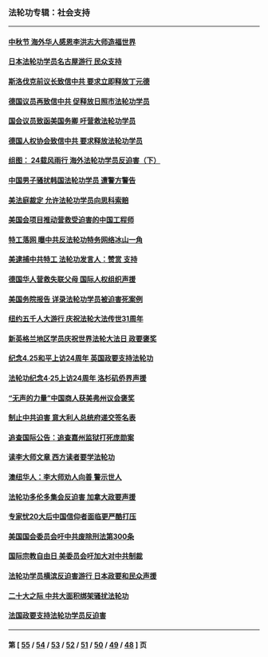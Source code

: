 ### 法轮功专辑：社会支持
---
#### [中秋节 海外华人感恩李洪志大师造福世界](../../pages/nf4386/n14084051.md?10150430) 
#### [日本法轮功学员名古屋游行 民众支持](../../pages/nf4386/n14077424.md?10150430) 
#### [斯洛伐克前议长致信中共 要求立即释放丁元德](../../pages/nf4386/n14074619.md?10150430) 
#### [德国议员再致信中共 促释放日照市法轮功学员](../../pages/nf4386/n14069901.md?10150430) 
#### [国会议员致函美国务卿 吁营救法轮功学员](../../pages/nf4386/n14068427.md?10150430) 
#### [德国人权协会致信中共 要求释放法轮功学员](../../pages/nf4386/n14045330.md?10150430) 
#### [组图： 24载风雨行 海外法轮功学员反迫害（下）](../../pages/nf4386/n14030279.md?10150430) 
#### [中国男子骚扰韩国法轮功学员 遭警方警告](../../pages/nf4386/n14033245.md?10150430) 
#### [美法庭裁定 允许法轮功学员向思科索赔](../../pages/nf4386/n14030620.md?10150430) 
#### [美国会项目推动营救受迫害的中国工程师](../../pages/nf4386/n14019887.md?10150430) 
#### [特工落网 曝中共反法轮功特务网络冰山一角](../../pages/nf4386/n14006412.md?10150430) 
#### [美逮捕中共特工 法轮功发言人：赞赏 支持](../../pages/nf4386/n14005107.md?10150430) 
#### [德国华人营救失联父母 国际人权组织声援](../../pages/nf4386/n14002019.md?10150430) 
#### [美国务院报告 详录法轮功学员被迫害死案例](../../pages/nf4386/n13997752.md?10150430) 
#### [纽约五千人大游行 庆祝法轮大法传世31周年](../../pages/nf4386/n13995110.md?10150430) 
#### [新英格兰地区学员庆祝世界法轮大法日 政要褒奖](../../pages/nf4386/n13990800.md?10150430) 
#### [纪念4.25和平上访24周年 英国政要支持法轮功](../../pages/nf4386/n13984057.md?10150430) 
#### [法轮功纪念4·25上访24周年 洛杉矶侨界声援](../../pages/nf4386/n13978796.md?10150430) 
#### [“无声的力量”中国商人获美弗州议会褒奖](../../pages/nf4386/n13941208.md?10150430) 
#### [制止中共迫害 意大利人总统府递交签名表](../../pages/nf4386/n13933726.md?10150430) 
#### [追查国际公告：追查嘉州监狱打死庞勋案](../../pages/nf4386/n13933461.md?10150430) 
#### [读李大师文章 西方读者要学法轮功](../../pages/nf4386/n13925142.md?10150430) 
#### [澳纽华人：李大师劝人向善 警示世人](../../pages/nf4386/n13924146.md?10150430) 
#### [法轮功多伦多集会反迫害 加拿大政要声援](../../pages/nf4386/n13881303.md?10150430) 
#### [专家忧20大后中国信仰者面临更严酷打压](../../pages/nf4386/n13874993.md?10150430) 
#### [美国国会委员会吁中共废除刑法第300条](../../pages/nf4386/n13868121.md?10150430) 
#### [国际宗教自由日 美委员会吁加大对中共制裁](../../pages/nf4386/n13855021.md?10150430) 
#### [法轮功学员横滨反迫害游行 日本政要和民众声援](../../pages/nf4386/n13847132.md?10150430) 
#### [二十大之际 中共大面积绑架骚扰法轮功](../../pages/nf4386/n13846381.md?10150430) 
#### [法国政要支持法轮功学员反迫害](../../pages/nf4386/n13841970.md?10150430) 

---
#### 第 [ [55](./55.md?10150430) / [54](./54.md?10150430) / [53](./53.md?10150430) / [52](./52.md?10150430) / [51](./51.md?10150430) / [50](./50.md?10150430) / [49](./49.md?10150430) / [48](./48.md?10150430) ] 页
